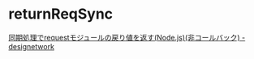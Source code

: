 # returnReqSync

[同期処理でrequestモジュールの戻り値を返す(Node.js)(非コールバック) - designetwork](http://designetwork.hatenablog.com/entry/2016/11/16/node-js-sync-request)
